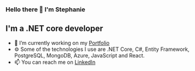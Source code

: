 ### Hello there 👋 I'm Stephanie


## I'm a .NET core developer

- 🔭 I’m currently working on my [Portfolio](https://stephanie-righetti.vercel.app/)
- ⚙️ Some of the technologies I use are .NET Core, C#, Entity Framework, PostgreSQL, MongoDB, Azure, JavaScript and React. 
- 📫 You can reach me on [LinkedIn](https://www.linkedin.com/in/stephanie-righetti-5a1b2a15b/)

